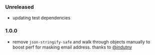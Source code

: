 ### Unreleased
 - updating test dependencies

### 1.0.0
 - remove `json-stringify-safe` and walk through objects manually to boost perf for masking email address.
 thanks to [@indutny](https://github.com/skoranga/node-maskme/pull/3)

